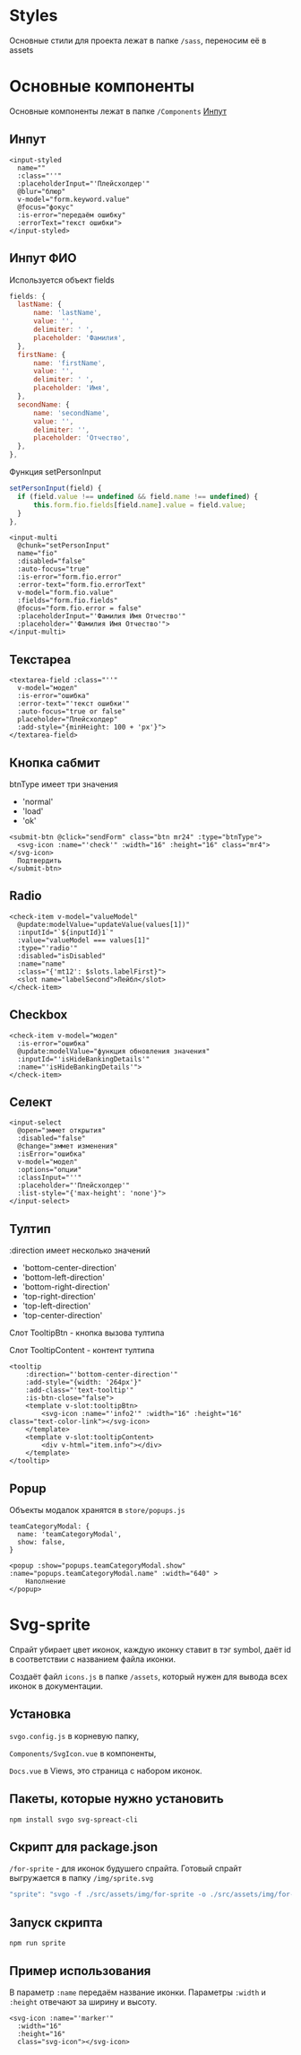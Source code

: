 # Styles
Основные стили для проекта лежат в папке ```/sass```, переносим её в assets

# Основные компоненты
Основные компоненты лежат в папке ```/Components```
[Инпут](https://github.com/svaticalm/defaults-for-project/blob/main/README.md#%D0%B8%D0%BD%D0%BF%D1%83%D1%82)

## Инпут
```vue
<input-styled
  name=""
  :class="''"
  :placeholderInput="'Плейсхолдер'"
  @blur="блюр"
  v-model="form.keyword.value"
  @focus="фокус"
  :is-error="передаём ошибку"
  :errorText="текст ошибки">
</input-styled>
```
## Инпут ФИО
Используется объект fields
```javascript
fields: {
  lastName: {
      name: 'lastName',
      value: '',
      delimiter: ' ',
      placeholder: 'Фамилия',
  },
  firstName: {
      name: 'firstName',
      value: '',
      delimiter: ' ',
      placeholder: 'Имя',
  },
  secondName: {
      name: 'secondName',
      value: '',
      delimiter: '',
      placeholder: 'Отчество',
  },
},
```
Функция setPersonInput
```javascript
setPersonInput(field) {
  if (field.value !== undefined && field.name !== undefined) {
      this.form.fio.fields[field.name].value = field.value;
  }
},
```
```vue
<input-multi
  @chunk="setPersonInput"
  name="fio"
  :disabled="false"
  :auto-focus="true"
  :is-error="form.fio.error"
  :error-text="form.fio.errorText"
  v-model="form.fio.value"
  :fields="form.fio.fields"
  @focus="form.fio.error = false"
  :placeholderInput="'Фамилия Имя Отчество'"
  :placeholder="'Фамилия Имя Отчество'">
</input-multi>
```
## Текстареа
```vue
<textarea-field :class="''"
  v-model="модел"
  :is-error="ошибка"
  :error-text="'текст ошибки'"
  :auto-focus="true or false"
  placeholder="Плейсхолдер"
  :add-style="{minHeight: 100 + 'px'}">
</textarea-field>
```
## Кнопка сабмит
btnType имеет три значения
+ 'normal'
+ 'load'
+ 'ok'
```vue
<submit-btn @click="sendForm" class="btn mr24" :type="btnType">
  <svg-icon :name="'check'" :width="16" :height="16" class="mr4"></svg-icon>
  Подтвердить
</submit-btn>
```
## Radio
```vue
<check-item v-model="valueModel"
  @update:modelValue="updateValue(values[1])"
  :inputId="`${inputId}1`"
  :value="valueModel === values[1]"
  :type="'radio'"
  :disabled="isDisabled"
  :name="name"
  :class="{'mt12': $slots.labelFirst}">
  <slot name="labelSecond">Лейбл</slot>
</check-item>
```
## Checkbox
```vue
<check-item v-model="модел" 
  :is-error="ошибка"
  @update:modelValue="функция обновления значения"
  :inputId="'isHideBankingDetails'" 
  :name="'isHideBankingDetails'">
</check-item>
```
## Селект
```vue
<input-select
  @open="эммет открытия"
  :disabled="false"
  @change="эммет изменения"
  :isError="ошибка"
  v-model="модел"
  :options="опции"
  :classInput="''"
  :placeholder="'Плейсхолдер'"
  :list-style="{'max-height': 'none'}">
</input-select>
```
## Тултип
:direction имеет несколько значений
+ 'bottom-center-direction'
+ 'bottom-left-direction'
+ 'bottom-right-direction'
+ 'top-right-direction'
+ 'top-left-direction'
+ 'top-center-direction'

Слот TooltipBtn - кнопка вызова тултипа

Слот TooltipContent - контент тултипа
```vue
<tooltip
    :direction="'bottom-center-direction'"
    :add-style="{width: '264px'}"
    :add-class="'text-tooltip'"
    :is-btn-close="false">
    <template v-slot:tooltipBtn>
        <svg-icon :name="'info2'" :width="16" :height="16" class="text-color-link"></svg-icon>
    </template>
    <template v-slot:tooltipContent>
        <div v-html="item.info"></div>
    </template>
</tooltip>
```
## Popup
Объекты модалок хранятся в ```store/popups.js```
```vue
teamCategoryModal: {
  name: 'teamCategoryModal',
  show: false,
}
```
```vue
<popup :show="popups.teamCategoryModal.show" :name="popups.teamCategoryModal.name" :width="640" >
    Наполнение
</popup>
```

# Svg-sprite
Спрайт убирает цвет иконок, каждую иконку ставит в тэг symbol, даёт id в соответствии с названием файла иконки.

Создаёт файл ```icons.js``` в папке ```/assets```, который нужен для вывода всех иконок в документации. 

## Установка
```svgo.config.js``` в корневую папку,

```Components/SvgIcon.vue``` в компоненты,

```Docs.vue``` в Views, это страница с набором иконок.


## Пакеты, которые нужно установить
```
npm install svgo svg-spreact-cli
```

## Скрипт для package.json
```/for-sprite``` - для иконок будушего спрайта. Готовый спрайт выгружается в папку ```/img/sprite.svg```

```jsx
"sprite": "svgo -f ./src/assets/img/for-sprite -o ./src/assets/img/for-sprite && svg-spreact ./src/assets/img/for-sprite --optimize false --tidy true > ./src/assets/img/sprite.svg"
```

## Запуск скрипта
```
npm run sprite
```

## Пример использования
В параметр ```:name``` передаём название иконки.
Параметры ```:width``` и ```:height``` отвечают за ширину и высоту.
```vue
<svg-icon :name="'marker'"
  :width="16"
  :height="16" 
  class="svg-icon"></svg-icon>
```
